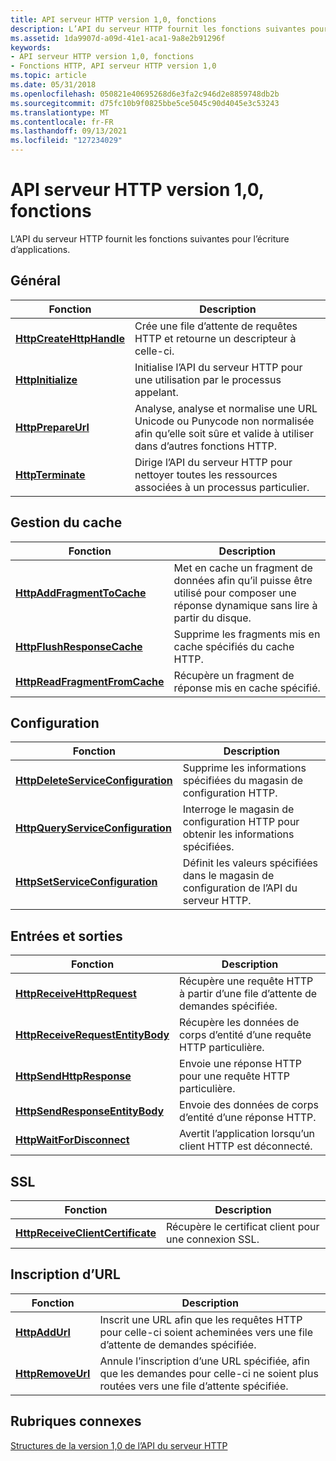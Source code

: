```yaml
---
title: API serveur HTTP version 1,0, fonctions
description: L’API du serveur HTTP fournit les fonctions suivantes pour l’écriture d’applications.
ms.assetid: 1da9907d-a09d-41e1-aca1-9a8e2b91296f
keywords:
- API serveur HTTP version 1,0, fonctions
- Fonctions HTTP, API serveur HTTP version 1,0
ms.topic: article
ms.date: 05/31/2018
ms.openlocfilehash: 050821e40695268d6e3fa2c946d2e8859748db2b
ms.sourcegitcommit: d75fc10b9f0825bbe5ce5045c90d4045e3c53243
ms.translationtype: MT
ms.contentlocale: fr-FR
ms.lasthandoff: 09/13/2021
ms.locfileid: "127234029"
---
```

# <a name="http-server-api-version-10-functions"></a>API serveur HTTP version 1,0, fonctions

L’API du serveur HTTP fournit les fonctions suivantes pour l’écriture d’applications.

## <a name="general"></a>Général



| Fonction                                             | Description                                                                                                                       |
|------------------------------------------------------|-----------------------------------------------------------------------------------------------------------------------------------|
| [**HttpCreateHttpHandle**](/windows/desktop/api/Http/nf-http-httpcreatehttphandle) | Crée une file d’attente de requêtes HTTP et retourne un descripteur à celle-ci.                                                                         |
| [**HttpInitialize**](/windows/desktop/api/Http/nf-http-httpinitialize)             | Initialise l’API du serveur HTTP pour une utilisation par le processus appelant.                                                                   |
| [**HttpPrepareUrl**](/windows/desktop/api/Http/nf-http-httpprepareurl)             | Analyse, analyse et normalise une URL Unicode ou Punycode non normalisée afin qu’elle soit sûre et valide à utiliser dans d’autres fonctions HTTP. |
| [**HttpTerminate**](/windows/desktop/api/Http/nf-http-httpterminate)               | Dirige l’API du serveur HTTP pour nettoyer toutes les ressources associées à un processus particulier.                                       |



 

## <a name="cache-management"></a>Gestion du cache



| Fonction                                                       | Description                                                                                            |
|----------------------------------------------------------------|--------------------------------------------------------------------------------------------------------|
| [**HttpAddFragmentToCache**](/windows/desktop/api/Http/nf-http-httpaddfragmenttocache)       | Met en cache un fragment de données afin qu’il puisse être utilisé pour composer une réponse dynamique sans lire à partir du disque. |
| [**HttpFlushResponseCache**](/windows/desktop/api/Http/nf-http-httpflushresponsecache)       | Supprime les fragments mis en cache spécifiés du cache HTTP.                                                |
| [**HttpReadFragmentFromCache**](/windows/desktop/api/Http/nf-http-httpreadfragmentfromcache) | Récupère un fragment de réponse mis en cache spécifié.                                                        |



 

## <a name="configuration"></a>Configuration



| Fonction                                                                 | Description                                                       |
|--------------------------------------------------------------------------|-------------------------------------------------------------------|
| [**HttpDeleteServiceConfiguration**](/windows/desktop/api/Http/nf-http-httpdeleteserviceconfiguration) | Supprime les informations spécifiées du magasin de configuration HTTP.  |
| [**HttpQueryServiceConfiguration**](/windows/desktop/api/Http/nf-http-httpqueryserviceconfiguration)   | Interroge le magasin de configuration HTTP pour obtenir les informations spécifiées.   |
| [**HttpSetServiceConfiguration**](/windows/desktop/api/Http/nf-http-httpsetserviceconfiguration)       | Définit les valeurs spécifiées dans le magasin de configuration de l’API du serveur HTTP. |



 

## <a name="input-and-output"></a>Entrées et sorties



| Fonction                                                             | Description                                                    |
|----------------------------------------------------------------------|----------------------------------------------------------------|
| [**HttpReceiveHttpRequest**](/windows/desktop/api/Http/nf-http-httpreceivehttprequest)             | Récupère une requête HTTP à partir d’une file d’attente de demandes spécifiée.      |
| [**HttpReceiveRequestEntityBody**](/windows/desktop/api/Http/nf-http-httpreceiverequestentitybody) | Récupère les données de corps d’entité d’une requête HTTP particulière.       |
| [**HttpSendHttpResponse**](/windows/desktop/api/Http/nf-http-httpsendhttpresponse)                 | Envoie une réponse HTTP pour une requête HTTP particulière.          |
| [**HttpSendResponseEntityBody**](/windows/desktop/api/Http/nf-http-httpsendresponseentitybody)     | Envoie des données de corps d’entité d’une réponse HTTP.                    |
| [**HttpWaitForDisconnect**](/windows/desktop/api/Http/nf-http-httpwaitfordisconnect)               | Avertit l’application lorsqu’un client HTTP est déconnecté. |



 

## <a name="ssl"></a>SSL



| Fonction                                                             | Description                                             |
|----------------------------------------------------------------------|---------------------------------------------------------|
| [**HttpReceiveClientCertificate**](/windows/desktop/api/Http/nf-http-httpreceiveclientcertificate) | Récupère le certificat client pour une connexion SSL. |



 

## <a name="url-registration"></a>Inscription d’URL



| Fonction                               | Description                                                                                     |
|----------------------------------------|-------------------------------------------------------------------------------------------------|
| [**HttpAddUrl**](/windows/desktop/api/Http/nf-http-httpaddurl)       | Inscrit une URL afin que les requêtes HTTP pour celle-ci soient acheminées vers une file d’attente de demandes spécifiée.           |
| [**HttpRemoveUrl**](/windows/desktop/api/Http/nf-http-httpremoveurl) | Annule l’inscription d’une URL spécifiée, afin que les demandes pour celle-ci ne soient plus routées vers une file d’attente spécifiée. |



 

## <a name="related-topics"></a>Rubriques connexes

<dl> <dt>

[Structures de la version 1,0 de l’API du serveur HTTP](http-server-api-version-1-0-structures.md)
</dt> </dl>

 

 




